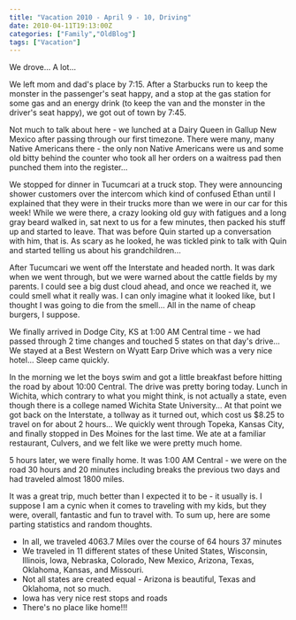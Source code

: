 ```yaml
---
title: "Vacation 2010 - April 9 - 10, Driving"
date: 2010-04-11T19:13:00Z
categories: ["Family","OldBlog"]
tags: ["Vacation"]
---
```


We drove...  A lot...

We left mom and dad's place by 7:15.  After a Starbucks run to keep the monster in the passenger's seat happy, and a stop at the gas station for some gas and an energy drink (to keep the van and the monster in the driver's seat happy), we got out of town by 7:45.

Not much to talk about here - we lunched at a Dairy Queen in Gallup New Mexico after passing through our first timezone.  There were many, many Native Americans there - the only non Native Americans were us and some old bitty behind the counter who took all her orders on a waitress pad then punched them into the register...

We stopped for dinner in Tucumcari at a truck stop.  They were announcing shower customers over the intercom which kind of confused Ethan until I explained that they were in their trucks more than we were in our car for this week!  While we were there, a crazy looking old guy with fatigues and a long gray beard walked in, sat next to us for a few minutes, then packed his stuff up and started to leave.  That was before Quin started up a conversation with him, that is.  As scary as he looked, he was tickled pink to talk with Quin and started telling us about his grandchildren...

After Tucumcari we went off the Interstate and headed north.  It was dark when we went through, but we were warned about the cattle fields by my parents.  I could see a big dust cloud ahead, and once we reached it, we could smell what it really was.  I can only imagine what it looked like, but I thought I was going to die from the smell...  All in the name of cheap burgers, I suppose.

We finally arrived in Dodge City, KS at 1:00 AM Central time - we had passed through 2 time changes and touched 5 states on that day's drive...  We stayed at a Best Western on Wyatt Earp Drive which was a very nice hotel...  Sleep came quickly.

In the morning we let the boys swim and got a little breakfast before hitting the road by about 10:00 Central.  The drive was pretty boring today.  Lunch in Wichita, which contrary to what you might think, is not actually a state, even though there is a college named Wichita State University...  At that point we got back on the Interstate, a tollway as it turned out, which cost us $8.25 to travel on for about 2 hours...  We quickly went through Topeka, Kansas City, and finally stopped in Des Moines for the last time.  We ate at a familiar restaurant, Culvers, and we felt like we were pretty much home.

5 hours later, we were finally home.  It was 1:00 AM Central - we were on the road 30 hours and 20 minutes including breaks the previous two days and had traveled almost 1800 miles.

It was a great trip, much better than I expected it to be - it usually is.  I suppose I am a cynic when it comes to traveling with my kids, but they were, overall, fantastic and fun to travel with.  To sum up, here are some parting statistics and random thoughts.

* In all, we traveled 4063.7 Miles over the course of 64 hours 37 minutes
* We traveled in 11 different states of these United States, Wisconsin, Illinois, Iowa, Nebraska, Colorado, New Mexico, Arizona, Texas, Oklahoma, Kansas, and Missouri.
* Not all states are created equal - Arizona is beautiful, Texas and Oklahoma, not so much.
* Iowa has very nice rest stops and roads
* There's no place like home!!!
